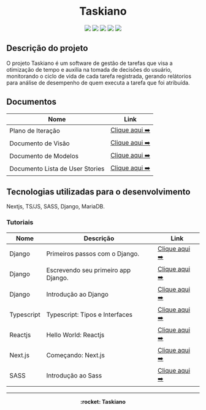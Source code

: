 
<h1 align="center">  Taskiano </h1>

<p align="center">
  <img src="https://img.shields.io/badge/next.js-000000?style=for-the-badge&logo=nextdotjs&logoColor=white"/>
  <img src="https://img.shields.io/badge/TypeScript-007ACC?style=for-the-badge&logo=typescript&logoColor=white"/>
  <img src="https://img.shields.io/badge/Sass-CC6699?style=for-the-badge&logo=sass&logoColor=white"/>
  <img src="https://img.shields.io/badge/Django-092E20?style=for-the-badge&logo=django&logoColor=green"/>
  <img src="https://img.shields.io/badge/MariaDB-003545?style=for-the-badge&logo=mariadb&logoColor=white"/>
</p>

## Descrição do projeto

O projeto Taskiano é um software de gestão de tarefas que visa a otimização de tempo e auxilia na tomada de decisões do usuário, monitorando o ciclo de vida de cada tarefa registrada, gerando relátorios para análise de desempenho de quem executa a tarefa que foi atribuída.

## Documentos

| Nome                           | Link                                      |
| ------------------------------ | ------------------------------------------|
| Plano de Iteração              |[Clique aqui ➡️](docs/doc-iteracao.md)    |
| Documento de Visão             |[Clique aqui ➡️](docs/doc-visao.md)       |
| Documento de Modelos           |[Clique aqui ➡️](docs/doc-modelos.md)     |
| Documento Lista de User Stories|[Clique aqui ➡️](docs/doc-userstories.md) |

## Tecnologias utilizadas para o desenvolvimento

Nextjs, TS/JS, SASS, Django, MariaDB.

### Tutoriais

| Nome       | Descrição                           | Link                                                                                             |
| ---------- | ----------------------------------- | ------------------------------------------------------------------------------------------------ |
| Django     | Primeiros passos com o Django.      | [Clique aqui ➡️](https://django-portuguese.readthedocs.io/en/1.0/intro/index.html)               |
| Django     | Escrevendo seu primeiro app Django. | [Clique aqui ➡️](https://docs.djangoproject.com/pt-br/3.2/intro/tutorial01/)                     |
| Django     | Introdução ao Django                | [Clique aqui ➡️](https://developer.mozilla.org/pt-BR/docs/Learn/Server-side/Django/Introduction) |
| Typescript | Typescript: Tipos e Interfaces      | [Clique aqui ➡️](https://www.typescriptlang.org/docs/handbook/typescript-in-5-minutes.html)      |
| Reactjs    | Hello World: Reactjs                | [Clique aqui ➡️](https://pt-br.reactjs.org/docs/hello-world.html)                                |
| Next.js    | Começando: Next.js                  | [Clique aqui ➡️](https://nextjs.org/docs/getting-started)                                        |
| SASS       | Introdução ao Sass                  | [Clique aqui ➡️](https://sass-lang.com/guide)                                                    |

---

<p align="center"><strong> :rocket: Taskiano <strong></p>
